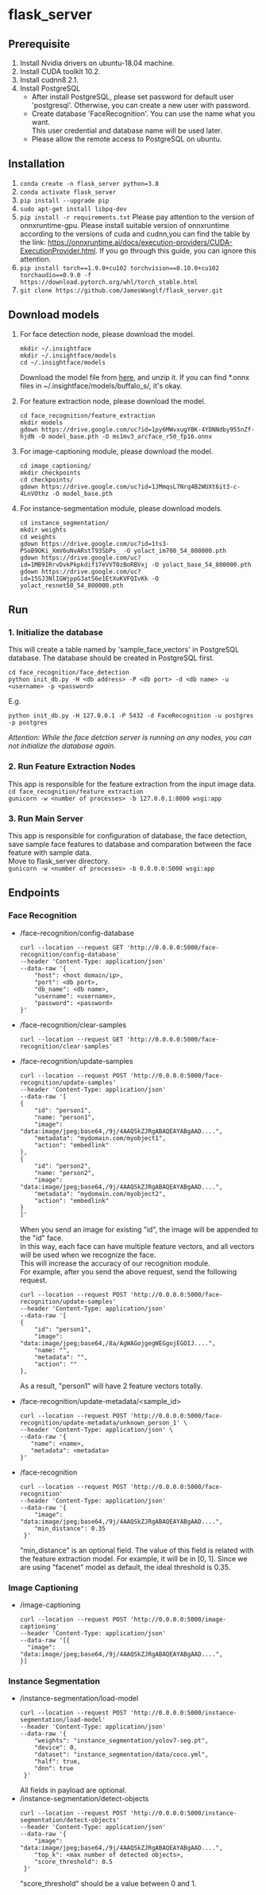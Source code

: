 # flask_server
## Prerequisite
1. Install Nvidia drivers on ubuntu-18.04 machine.
2. Install CUDA toolkit 10.2.
3. Install cudnn8.2.1.
4. Install PostgreSQL
   - After install PostgreSQL, please set password for default user 'postgresql'. Otherwise, you can create a new user with password.
   - Create database 'FaceRecognition'. You can use the name what you want.  
   This user credential and database name will be used later.
   - Please allow the remote access to PostgreSQL on ubuntu.
## Installation
1. ```conda create -n flask_server python=3.8```
2. ```conda activate flask_server```
3. ```pip install --upgrade pip```
4. ```sudo apt-get install libpq-dev```
5. ```pip install -r requirements.txt```
  Please pay attention to the version of onnxruntime-gpu. Please install suitable version of onnxruntime according to the versions of cuda and cudnn,you can find the table by the link: https://onnxruntime.ai/docs/execution-providers/CUDA-ExecutionProvider.html. If you go through this guide, you can ignore this attention.
6. ```pip install torch==1.9.0+cu102 torchvision==0.10.0+cu102 torchaudio==0.9.0 -f https://download.pytorch.org/whl/torch_stable.html```
7. ```git clone https://github.com/JamesWanglf/flask_server.git```
## Download models
1. For face detection node, please download the model.
   ```
   mkdir ~/.insightface
   mkdir ~/.insightface/models
   cd ~/.insightface/models
   ```  
   Download the model file from [here](https://drive.google.com/file/d/1_RbGpfrPbgDT8MiY0FTMkP8bor33OGmq/view?usp=sharing), and unzip it.
   If you can find *.onnx files in ~/.insightface/models/buffalo_s/, it's okay.
   
2. For feature extraction node, please download the model.
    ```
    cd face_recognition/feature_extraction
    mkdir models
    gdown https://drive.google.com/uc?id=1py6MWvxugYBK-4YDNNdby955nZf-hjdN -O model_base.pth -O ms1mv3_arcface_r50_fp16.onnx
    ```

3. For image-captioning module, please download the model.
    ```
    cd image_captioning/
    mkdir checkpoints
    cd checkpoints/
    gdown https://drive.google.com/uc?id=1JMmqsL7Nrq4B2WUXt6it3-c-4LnVOthz -O model_base.pth
    ```
4. For instance-segmentation module, please download models.
    ```
    cd instance_segmentation/
    mkdir weights
    cd weights
    gdown https://drive.google.com/uc?id=1ts3-PSoB9OKi_XmV6uNvARstT93SbPs_ -O yolact_im700_54_800000.pth
    gdown https://drive.google.com/uc?id=1MB9IRrvDvkPkpkdif17eVVT0zBoRBVxj -O yolact_base_54_800000.pth
    gdown https://drive.google.com/uc?id=15SJ3NlIGWjppG3atS6e1EtXuKVFQIvKk -O yolact_resnet50_54_800000.pth
    ```
 
## Run
### 1. Initialize the database
This will create a table named by 'sample_face_vectors' in PostgreSQL database. The database should be created in PostgreSQL first.
```
cd face_recognition/face_detection
python init_db.py -H <db address> -P <db port> -d <db name> -u <username> -p <password>
```  
E.g.  
```
python init_db.py -H 127.0.0.1 -P 5432 -d FaceRecognition -u postgres -p postgres
```
*Attention: While the face detction server is running on any nodes, you can not initialize the database again.*

### 2. Run Feature Extraction Nodes
This app is responsible for the feature extraction from the input image data.  
```cd face_recognition/feature_extraction```  
```gunicorn -w <number of processes> -b 127.0.0.1:8000 wsgi:app```

### 3. Run Main Server
This app is responsible for configuration of database, the face detection, save sample face features to database and comparation between the face feature with sample data.  
Move to flask_server directory.    
```gunicorn -w <number of processes> -b 0.0.0.0:5000 wsgi:app```


## Endpoints
### Face Recognition
* /face-recognition/config-database  
    ```
    curl --location --request GET 'http://0.0.0.0:5000/face-recognition/config-database' 
    --header 'Content-Type: application/json' 
    --data-raw '{
        "host": <host domain/ip>,
        "port": <db port>,
        "db_name": <db name>,
        "username": <username>,
        "password": <password>
    }'
    ```
* /face-recognition/clear-samples  
    ```
    curl --location --request GET 'http://0.0.0.0:5000/face-recognition/clear-samples'
    ```
* /face-recognition/update-samples  
    ```
    curl --location --request POST 'http://0.0.0.0:5000/face-recognition/update-samples'
    --header 'Content-Type: application/json'
    --data-raw '[
    {
        "id": "person1",
        "name: "person1",
        "image": "data:image/jpeg;base64,/9j/4AAQSkZJRgABAQEAYABgAAD....",
        "metadata": "mydomain.com/myobject1",
        "action": "embedlink"
    },
    {
        "id": "person2",
        "name: "person2",
        "image": "data:image/jpeg;base64,/9j/4AAQSkZJRgABAQEAYABgAAD....",
        "metadata": "mydomain.com/myobject2",
        "action": "embedlink"
    }
    ]'
    ```
    When you send an image for existing "id", the image will be appended to the "id" face.  
    In this way, each face can have multiple feature vectors, and all vectors will be used when we recognize the face.  
    This will increase the accuracy of our recognition module.  
    For example, after you send the above request, send the following request.
    ```
    curl --location --request POST 'http://0.0.0.0:5000/face-recognition/update-samples'
    --header 'Content-Type: application/json'
    --data-raw '[
    {
        "id": "person1",
        "image": "data:image/jpeg;base64,/8a/AgWAGojgegWEGgojEGOIJ....",
        "name: "",
        "metadata": "",
        "action": ""
    },
    ```
    As a result, "person1" will have 2 feature vectors totally. 
    
* /face-recognition/update-metadata/<sample_id>  
   ```
   curl --location --request POST 'http://0.0.0.0:5000/face-recognition/update-metadata/unknown_person_1' \
   --header 'Content-Type: application/json' \
   --data-raw '{
      "name": <name>,
      "metadata": <metadata>
   }'
   ```
* /face-recognition  
    ```
    curl --location --request POST 'http://0.0.0.0:5000/face-recognition'
    --header 'Content-Type: application/json'
    --data-raw '{
        "image": "data:image/jpeg;base64,/9j/4AAQSkZJRgABAQEAYABgAAD....",
        "min_distance": 0.35
     }'
    ```
    "min_distance" is an optional field. The value of this field is related with the feature extraction model. For example, it will be in [0, 1]. Since we are using "facenet" model as default, the ideal threshold is 0.35.


### Image Captioning
* /image-captioning  
    ```
    curl --location --request POST 'http://0.0.0.0:5000/image-captioning'
    --header 'Content-Type: application/json'
    --data-raw '[{
      "image": "data:image/jpeg;base64,/9j/4AAQSkZJRgABAQEAYABgAAD....",
    }]
    ```

### Instance Segmentation
* /instance-segmentation/load-model  
    ```
    curl --location --request POST 'http://0.0.0.0:5000/instance-segmentation/load-model'
    --header 'Content-Type: application/json'
    --data-raw '{
        "weights": "instance_segmentation/yolov7-seg.pt",
        "device": 0,
        "dataset": "instance_segmentation/data/coco.yml",
        "half": true,
        "dnn": true
     }'
    ```  
    All fields in payload are optional.
* /instance-segmentation/detect-objects  
    ```
    curl --location --request POST 'http://0.0.0.0:5000/instance-segmentation/detect-objects'
    --header 'Content-Type: application/json'
    --data-raw '{
        "image": "data:image/jpeg;base64,/9j/4AAQSkZJRgABAQEAYABgAAD....",
        "top_k": <max number of detected objects>,
        "score_threshold": 0.5
     }'
    ```
    "score_threshold" should be a value between 0 and 1.
